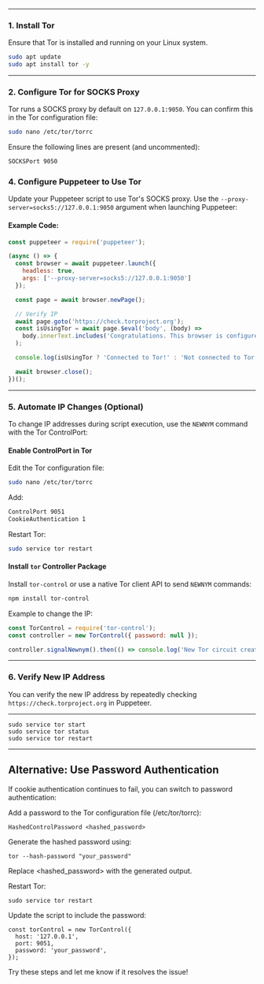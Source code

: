 
---

### **1. Install Tor**
Ensure that Tor is installed and running on your Linux system.

```bash
sudo apt update
sudo apt install tor -y
```

---

### **2. Configure Tor for SOCKS Proxy**
Tor runs a SOCKS proxy by default on `127.0.0.1:9050`. You can confirm this in the Tor configuration file:

```bash
sudo nano /etc/tor/torrc
```

Ensure the following lines are present (and uncommented):
```bash
SOCKSPort 9050
```

### **4. Configure Puppeteer to Use Tor**
Update your Puppeteer script to use Tor's SOCKS proxy. Use the `--proxy-server=socks5://127.0.0.1:9050` argument when launching Puppeteer:

#### Example Code:
```javascript
const puppeteer = require('puppeteer');

(async () => {
  const browser = await puppeteer.launch({
    headless: true,
    args: ['--proxy-server=socks5://127.0.0.1:9050']
  });

  const page = await browser.newPage();

  // Verify IP
  await page.goto('https://check.torproject.org');
  const isUsingTor = await page.$eval('body', (body) =>
    body.innerText.includes('Congratulations. This browser is configured to use Tor')
  );

  console.log(isUsingTor ? 'Connected to Tor!' : 'Not connected to Tor.');

  await browser.close();
})();
```

---

### **5. Automate IP Changes (Optional)**
To change IP addresses during script execution, use the `NEWNYM` command with the Tor ControlPort:

#### Enable ControlPort in Tor
Edit the Tor configuration file:
```bash
sudo nano /etc/tor/torrc
```

Add:
```bash
ControlPort 9051
CookieAuthentication 1
```

Restart Tor:
```bash
sudo service tor restart
```

#### Install `tor` Controller Package
Install `tor-control` or use a native Tor client API to send `NEWNYM` commands:
```bash
npm install tor-control
```

Example to change the IP:
```javascript
const TorControl = require('tor-control');
const controller = new TorControl({ password: null });

controller.signalNewnym().then(() => console.log('New Tor circuit created.'));
```

---

### **6. Verify New IP Address**
You can verify the new IP address by repeatedly checking `https://check.torproject.org` in Puppeteer.


---
```
sudo service tor start
sudo service tor status
sudo service tor restart
```
---

## Alternative: Use Password Authentication
If cookie authentication continues to fail, you can switch to password authentication:

Add a password to the Tor configuration file (/etc/tor/torrc):

```
HashedControlPassword <hashed_password>
```

Generate the hashed password using:
```
tor --hash-password "your_password"
```
Replace <hashed_password> with the generated output.

Restart Tor:
```
sudo service tor restart
```

Update the script to include the password:
```
const torControl = new TorControl({
  host: '127.0.0.1',
  port: 9051,
  password: 'your_password',
});
```

Try these steps and let me know if it resolves the issue!